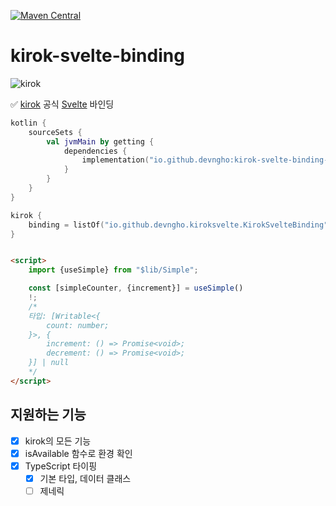 [![Maven Central](https://maven-badges.herokuapp.com/maven-central/io.github.devngho/kirok-svelte-binding/badge.svg)](https://maven-badges.herokuapp.com/maven-central/io.github.devngho/kirok-svelte-binding)

# kirok-svelte-binding

![kirok](https://kirok.nghodev.com/favicon.png)

✅ [kirok](https://github.com/devngho/kirok) 공식 [Svelte](https://svelte.dev) 바인딩

```kts
kotlin {
    sourceSets {
        val jvmMain by getting {
            dependencies {
                implementation("io.github.devngho:kirok-svelte-binding-jvm:[VERSION]")
            }
        }
    }
}

kirok {
    binding = listOf("io.github.devngho.kiroksvelte.KirokSvelteBinding")
}
```

```html

<script>
    import {useSimple} from "$lib/Simple";

    const [simpleCounter, {increment}] = useSimple()
    !;
    /* 
    타입: [Writable<{
        count: number;
    }>, {
        increment: () => Promise<void>;
        decrement: () => Promise<void>;
    }] | null
    */
</script>
```

## 지원하는 기능

- [x] kirok의 모든 기능
- [x] isAvailable 함수로 환경 확인
- [x] TypeScript 타이핑
    - [x] 기본 타입, 데이터 클래스
    - [ ] 제네릭